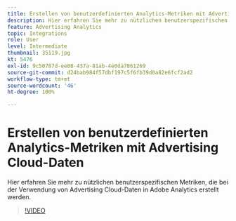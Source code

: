 ```yaml
---
title: Erstellen von benutzerdefinierten Analytics-Metriken mit Advertising Cloud-Daten
description: Hier erfahren Sie mehr zu nützlichen benutzerspezifischen Metriken, die bei der Verwendung von Advertising Cloud-Daten in Adobe Analytics erstellt werden.
feature: Advertising Analytics
topic: Integrations
role: User
level: Intermediate
thumbnail: 35119.jpg
kt: 5476
exl-id: 9c50787d-ee08-437a-81ab-4e0da7861269
source-git-commit: d24bab984f57dbf197c5f6fb39d0a82e6fcf2ad2
workflow-type: tm+mt
source-wordcount: '46'
ht-degree: 100%

---
```



# Erstellen von benutzerdefinierten Analytics-Metriken mit Advertising Cloud-Daten

Hier erfahren Sie mehr zu nützlichen benutzerspezifischen Metriken, die bei der Verwendung von Advertising Cloud-Daten in Adobe Analytics erstellt werden.

>[!VIDEO](https://video.tv.adobe.com/v/35119/?quality=12&learn=on)

